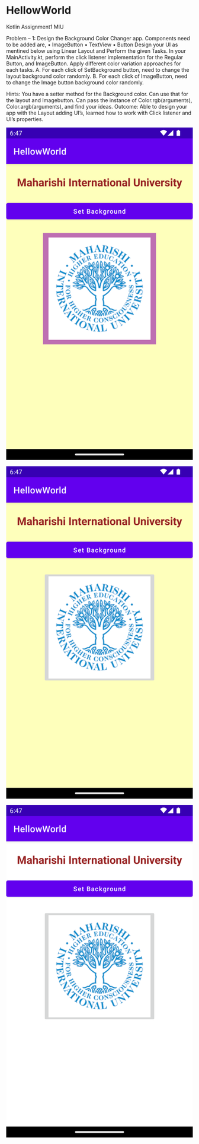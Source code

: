 # HellowWorld
Kotlin Assignment1 MIU

Problem – 1: Design the Background Color Changer app.
Components need to be added are, • ImageButton
• TextView
• Button
Design your UI as mentined below using Linear Layout and Perform the given Tasks.
In your MainActivity.kt, perform the click listener implementation for the Regular Button, and ImageButton. Apply different color variation approaches for each tasks.
A. For each click of SetBackground button, need to change the layout background color randomly.
B. For each click of ImageButton, need to change the Image button background color randomly.

Hints: You have a setter method for the Background color. Can use that for the layout and Imagebutton. Can pass the instance of Color.rgb(arguments), Color.argb(arguments), and find your ideas.
Outcome: Able to design your app with the Layout adding UI’s, learned how to work with Click listener and UI’s properties.




![image](Screenshot_20230404_184745.png)

![image2](Screenshot_20230404_184837.png)

![image3](Screenshot_20230404_184845.png)
